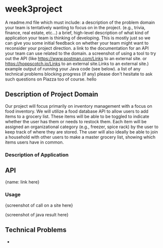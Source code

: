 # week3project
A readme.md file which must include:
a description of the problem domain your team is tentatively wanting to focus on in the project. (e.g., trivia, finance, real estate, etc…)
a brief, high-level description of what kind of application your team is thinking of developing.
This is mostly just so we can give you some initial feedback on whether your team might want to reconsider your project direction.
a link to the documentation for an API your team can use related to the domain.
a screenshot of using a tool to try out the API (like https://www.postman.com/Links to an external site. or https://hoppscotch.io/Links to an external site.Links to an external site.)
example output of running your Java code (see below).
a list of any technical problems blocking progress (if any)
please don't hesitate to ask such questions on Piazza too of course.
hello 

## Description of Project Domain
Our project will focus primarily on inventory management with a focus on food inventory. We will utilize a food database API to allow users to add items to a grocery list. These items will be able to be toggled to indicate whether the user has them or needs to restock them. Each item will be assigned an organizational category (e.g., freezer, spice rack) by the user to keep track of where they are stored. The user will also ideally be able to join a household with other users to make a master grocery list, showing which items users have in common.

### Description of Application 

## API

{name: link here}

### Usage

{screenshot of call on a site here}

{screenshot of java result here}

## Technical Problems
- 
